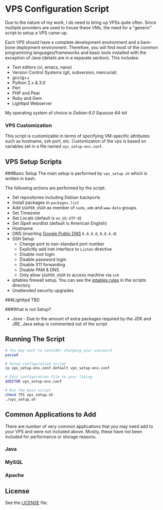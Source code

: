 VPS Configuration Script
========================

Due to the nature of my work, I do need to bring up VPSs quite often. Since multiple providers are used to house these VMs, the need for a "generic" script to setup a VPS came-up.

Each VPS should have a complete development environment and a bare-bone deployment environment. Therefore, you will find most of the common programming languages/frameworks and basic tools installed with the exception of Java (details are in a separate section). This includes:
+ Text editors (vi, emacs, nano)
+ Version Control Systems (git, subversion, mercurial)
+ gcc/g++
+ Python 2.x & 3.0
+ Perl
+ PHP and Pear
+ Ruby and Gem
+ Lighttpd Webserver

My operating system of choice is _Debian 6.0 Squeeze 64-bit_

### VPS Customization
This script is customizable in terms of specifying VM-specific attributes such as hostname, ssh port, etc. Customization of the vps is based on variables set in a file named `vps_setup-env.conf`.


VPS Setup Scripts
-----------------

###Basic Setup
The main setup is performed by `vps_setup.sh` which is written in bash. 

The following actions are performed by the script:
+ Set repositories including Debian backports
+ Install packages in `packages.list`
+ Add `$SUPER_USER` as member of `sudo`, `adm` and `www-data` groups.
+ Set Timezone
+ Set Locale (default is `en_US.UTF-8`)
+ Set iSpell wordlist (default is American English)
+ Hostname
+ DNS (inserting [Google Public DNS](https://developers.google.com/speed/public-dns/) `8.8.8.8`, `8.8.4.4`)
+ SSH Setup
	* Change port to non-standard port number
	* Explicitly add inet interface to `Listen` directive
	* Disable root login
	* Disable password login
	* Disable X11 forwarding
	* Disable PAM & DNS
	* Only allow `$SUPER_USER` to access machine via `ssh`
+ iptables firewall setup. You can see the [iptables rules](https://github.com/alghanmi/vps_setup/blob/master/scripts/iptables-setup.sh) in the scripts directory
+ Unattended security upgrades

###Lighttpd
TBD

###What is not Setup?
+ *Java* - Due to the amount of extra packages required by the JDK and JRE, Java setup is commented out of the script


Running The Script
------------------
```bash
# You may want to consider changing your password
passwd

# Setup configuration script
cp vps_setup-env.conf.default vps_setup-env.conf

# Edit configuration file to your liking
$EDITOR vps_setup-env.conf

# Run the main script
chmod 755 vps_setup.sh
./vps_setup.sh
```

Common Applications to Add
--------------------------
There are number of very common applications that you may need add to your VPS and were not included above. Mostly, these have not been included for performance or storage reasons.

### Java
### MySQL
### Apache

License
-------
See the [LICENSE](https://raw.github.com/alghanmi/vps_setup/master/LICENSE) file.
